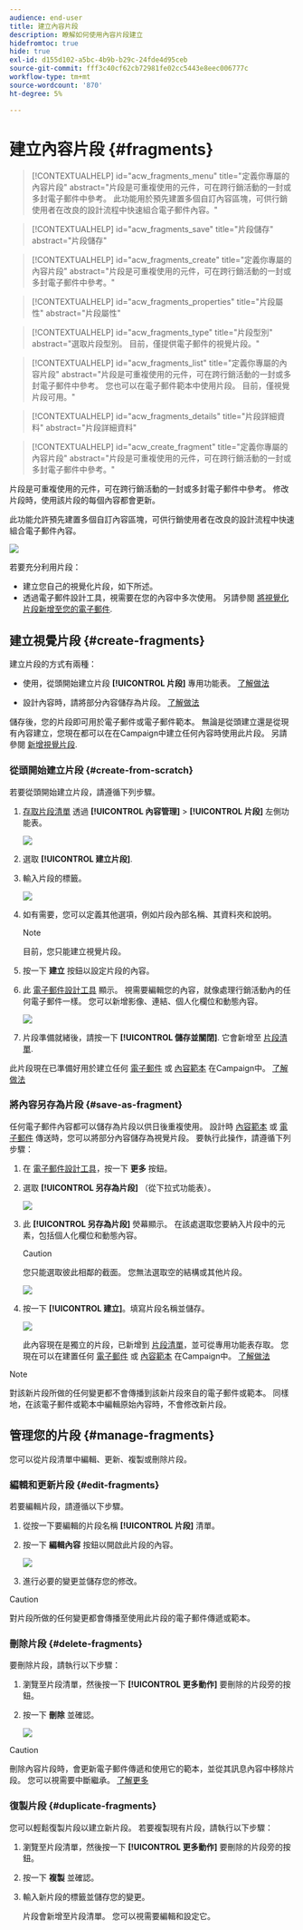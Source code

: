```yaml
---
audience: end-user
title: 建立內容片段
description: 瞭解如何使用內容片段建立
hidefromtoc: true
hide: true
exl-id: d155d102-a5bc-4b9b-b29c-24fde4d95ceb
source-git-commit: fff3c40cf62cb72981fe02cc5443e8eec006777c
workflow-type: tm+mt
source-wordcount: '870'
ht-degree: 5%

---
```


# 建立內容片段 {#fragments}


>[!CONTEXTUALHELP]
>id="acw_fragments_menu"
>title="定義你專屬的內容片段"
>abstract="片段是可重複使用的元件，可在跨行銷活動的一封或多封電子郵件中參考。 此功能用於預先建置多個自訂內容區塊，可供行銷使用者在改良的設計流程中快速組合電子郵件內容。"

>[!CONTEXTUALHELP]
>id="acw_fragments_save"
>title="片段儲存"
>abstract="片段儲存"

>[!CONTEXTUALHELP]
>id="acw_fragments_create"
>title="定義你專屬的內容片段"
>abstract="片段是可重複使用的元件，可在跨行銷活動的一封或多封電子郵件中參考。"

>[!CONTEXTUALHELP]
>id="acw_fragments_properties"
>title="片段屬性"
>abstract="片段屬性"

>[!CONTEXTUALHELP]
>id="acw_fragments_type"
>title="片段型別"
>abstract="選取片段型別。 目前，僅提供電子郵件的視覺片段。"

>[!CONTEXTUALHELP]
>id="acw_fragments_list"
>title="定義你專屬的內容片段"
>abstract="片段是可重複使用的元件，可在跨行銷活動的一封或多封電子郵件中參考。 您也可以在電子郵件範本中使用片段。 目前，僅視覺片段可用。"

>[!CONTEXTUALHELP]
>id="acw_fragments_details"
>title="片段詳細資料"
>abstract="片段詳細資料"

>[!CONTEXTUALHELP]
>id="acw_create_fragment"
>title="定義你專屬的內容片段"
>abstract="片段是可重複使用的元件，可在跨行銷活動的一封或多封電子郵件中參考。"

片段是可重複使用的元件，可在跨行銷活動的一封或多封電子郵件中參考。 修改片段時，使用該片段的每個內容都會更新。

此功能允許預先建置多個自訂內容區塊，可供行銷使用者在改良的設計流程中快速組合電子郵件內容。

![](assets/fragments.gif)


若要充分利用片段：

* 建立您自己的視覺化片段，如下所述。
* 透過電子郵件設計工具，視需要在您的內容中多次使用。 另請參閱 [將視覺化片段新增至您的電子郵件](../email/use-visual-fragments.md).

## 建立視覺片段 {#create-fragments}

建立片段的方式有兩種：

* 使用，從頭開始建立片段 **[!UICONTROL 片段]** 專用功能表。 [了解做法](#create-from-scratch)

* 設計內容時，請將部分內容儲存為片段。 [了解做法](#save-as-fragment)

儲存後，您的片段即可用於電子郵件或電子郵件範本。 無論是從頭建立還是從現有內容建立，您現在都可以在在Campaign中建立任何內容時使用此片段。 另請參閱 [新增視覺片段](../email/use-visual-fragments.md).

### 從頭開始建立片段 {#create-from-scratch}

若要從頭開始建立片段，請遵循下列步驟。

1. [存取片段清單](#access-manage-fragments) 透過 **[!UICONTROL 內容管理]** > **[!UICONTROL 片段]** 左側功能表。

   ![](assets/fragments-list.png)

1. 選取 **[!UICONTROL 建立片段]**.

1. 輸入片段的標籤。

   ![](assets/fragment-create.png)

1. 如有需要，您可以定義其他選項，例如片段內部名稱、其資料夾和說明。

   >[!NOTE]
   >
   >目前，您只能建立視覺片段。

1. 按一下 **建立** 按鈕以設定片段的內容。

1. 此 [電子郵件設計工具](../email/get-started-email-designer.md) 顯示。 視需要編輯您的內容，就像處理行銷活動內的任何電子郵件一樣。 您可以新增影像、連結、個人化欄位和動態內容。

   ![](assets/fragment-designer.png)

1. 片段準備就緒後，請按一下 **[!UICONTROL 儲存並關閉]**. 它會新增至 [片段清單](#access-manage-fragments).

此片段現在已準備好用於建立任何 [電子郵件](../email/get-started-email-designer.md) 或 [內容範本](use-email-templates.md) 在Campaign中。 [了解做法](../email/use-visual-fragments.md)


### 將內容另存為片段 {#save-as-fragment}

任何電子郵件內容都可以儲存為片段以供日後重複使用。 設計時 [內容範本](use-email-templates.md) 或 [電子郵件](../email/get-started-email-designer.md) 傳送時，您可以將部分內容儲存為視覺片段。 要執行此操作，請遵循下列步驟：

1. 在 [電子郵件設計工具](../email/get-started-email-designer.md)，按一下 **更多** 按鈕。

1. 選取 **[!UICONTROL 另存為片段]** （從下拉式功能表）。

   ![](assets/fragment-save-as.png)

1. 此 **[!UICONTROL 另存為片段]** 熒幕顯示。 在該處選取您要納入片段中的元素，包括個人化欄位和動態內容。

   >[!CAUTION]
   >
   >您只能選取彼此相鄰的截面。 您無法選取空的結構或其他片段。

   ![](assets/fragment-save-as-screen.png)

1. 按一下 **[!UICONTROL 建立]**。填寫片段名稱並儲存。

   ![](assets/fragment-save-confirm.png)

   此內容現在是獨立的片段，已新增到 [片段清單](#manage-fragments)，並可從專用功能表存取。 您現在可以在建置任何 [電子郵件](../email/get-started-email-designer.md) 或 [內容範本](use-email-templates.md) 在Campaign中。 [了解做法](../email/use-visual-fragments.md)

>[!NOTE]
>
>對該新片段所做的任何變更都不會傳播到該新片段來自的電子郵件或範本。 同樣地，在該電子郵件或範本中編輯原始內容時，不會修改新片段。

## 管理您的片段 {#manage-fragments}

您可以從片段清單中編輯、更新、複製或刪除片段。

### 編輯和更新片段 {#edit-fragments}

若要編輯片段，請遵循以下步驟。

1. 從按一下要編輯的片段名稱 **[!UICONTROL 片段]** 清單。
1. 按一下 **編輯內容** 按鈕以開啟此片段的內容。

   ![](assets/fragment-edit-content.png)

1. 進行必要的變更並儲存您的修改。

>[!CAUTION]
>
>對片段所做的任何變更都會傳播至使用此片段的電子郵件傳遞或範本。


### 刪除片段 {#delete-fragments}

要刪除片段，請執行以下步驟：

1. 瀏覽至片段清單，然後按一下 **[!UICONTROL 更多動作]** 要刪除的片段旁的按鈕。
1. 按一下 **刪除** 並確認。

   ![](assets/fragment-list-more-actions.png)

>[!CAUTION]
>
>刪除內容片段時，會更新電子郵件傳遞和使用它的範本，並從其訊息內容中移除片段。 您可以視需要中斷繼承。 [了解更多](use-visual-fragments.md#break-inheritance)
>

### 復製片段 {#duplicate-fragments}

您可以輕鬆復製片段以建立新片段。 若要複製現有片段，請執行以下步驟：

1. 瀏覽至片段清單，然後按一下 **[!UICONTROL 更多動作]** 要刪除的片段旁的按鈕。
1. 按一下 **複製** 並確認。
1. 輸入新片段的標籤並儲存您的變更。

   片段會新增至片段清單。 您可以視需要編輯和設定它。
